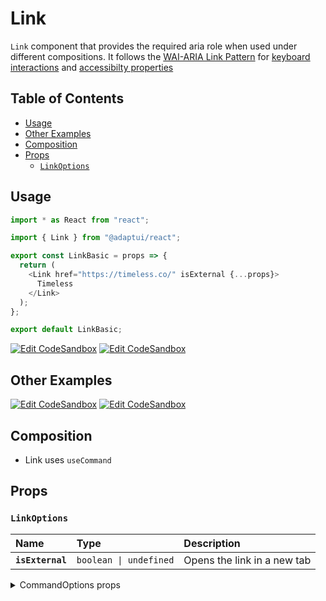 # Link

`Link` component that provides the required aria role when used under different
compositions. It follows the
[WAI-ARIA Link Pattern](https://www.w3.org/WAI/ARIA/apg/patterns/link/) for
[keyboard interactions](https://www.w3.org/WAI/ARIA/apg/patterns/link/#:~:text=and%20img%20elements.-,Keyboard%20Interaction,-Enter)
and
[accessibilty properties](https://www.w3.org/WAI/ARIA/apg/patterns/link/#:~:text=for%20the%20link.-,WAI%2DARIA%20Roles%2C%20States%2C%20and%20Properties,-The%20element%20containing)

## Table of Contents

- [Usage](#usage)
- [Other Examples](#other-examples)
- [Composition](#composition)
- [Props](#props)
  - [`LinkOptions`](#linkoptions)

## Usage

```js
import * as React from "react";

import { Link } from "@adaptui/react";

export const LinkBasic = props => {
  return (
    <Link href="https://timeless.co/" isExternal {...props}>
      Timeless
    </Link>
  );
};

export default LinkBasic;
```

[![Edit CodeSandbox](https://img.shields.io/badge/Link-Open%20On%20CodeSandbox-%230971f1?style=for-the-badge&logo=codesandbox&labelColor=151515)](https://codesandbox.io/s/1h12jn)
[![Edit CodeSandbox](https://img.shields.io/badge/Link%20TS-Open%20On%20CodeSandbox-%230971f1?style=for-the-badge&logo=codesandbox&labelColor=151515)](https://codesandbox.io/s/jprz2b)

## Other Examples

[![Edit CodeSandbox](https://img.shields.io/badge/Link%20Span-Open%20On%20CodeSandbox-%230971f1?style=for-the-badge&logo=codesandbox&labelColor=151515)](https://codesandbox.io/s/b3in0z)
[![Edit CodeSandbox](https://img.shields.io/badge/Link%20Span%20TS-Open%20On%20CodeSandbox-%230971f1?style=for-the-badge&logo=codesandbox&labelColor=151515)](https://codesandbox.io/s/vpb6l5)

## Composition

- Link uses `useCommand`

## Props

### `LinkOptions`

| Name             | Type                              | Description                 |
| :--------------- | :-------------------------------- | :-------------------------- |
| **`isExternal`** | <code>boolean \| undefined</code> | Opens the link in a new tab |

<details><summary>CommandOptions props</summary>
> These props are returned by the other props You can also provide these props.

| Name                         | Type                                                                                                                                                           | Description                                                                                                                                                                                                                                                                                                                                                                                                                                                                                                                                                                                                                    |
| :--------------------------- | :------------------------------------------------------------------------------------------------------------------------------------------------------------- | :----------------------------------------------------------------------------------------------------------------------------------------------------------------------------------------------------------------------------------------------------------------------------------------------------------------------------------------------------------------------------------------------------------------------------------------------------------------------------------------------------------------------------------------------------------------------------------------------------------------------------- |
| **`disabled`**               | <code>boolean \| undefined</code>                                                                                                                              | Determines whether the focusable element is disabled. If the focusableelement doesn't support the native `disabled` attribute, the`aria-disabled` attribute will be used instead.                                                                                                                                                                                                                                                                                                                                                                                                                                              |
| **`autoFocus`**              | <code>boolean \| undefined</code>                                                                                                                              | Automatically focus the element when it is mounted. It works similarly tothe native `autoFocus` prop, but solves an issue where the element isgiven focus before React effects can run.                                                                                                                                                                                                                                                                                                                                                                                                                                        |
| **`focusable`**              | <code>boolean \| undefined</code>                                                                                                                              | Whether the element should be focusable.                                                                                                                                                                                                                                                                                                                                                                                                                                                                                                                                                                                       |
| **`accessibleWhenDisabled`** | <code>boolean \| undefined</code>                                                                                                                              | Determines whether the element should be focusable even when it isdisabled.This is important when discoverability is a concern. For example:> A toolbar in an editor contains a set of special smart paste functionsthat are disabled when the clipboard is empty or when the function is notapplicable to the current content of the clipboard. It could be helpful tokeep the disabled buttons focusable if the ability to discover theirfunctionality is primarily via their presence on the toolbar.Learn more on [Focusability of disabledcontrols](https://www.w3.org/TR/wai-aria-practices-1.2/#kbd_disabled_controls). |
| **`onFocusVisible`**         | <code title="((event: SyntheticEvent&#60;Element, Event&#62;) =&#62; void) \| undefined">((event: SyntheticEvent&#60;Element, Event&#62;) =&#62; voi...</code> | Custom event handler that is called when the element is focused via thekeyboard or when a key is pressed while the element is focused.                                                                                                                                                                                                                                                                                                                                                                                                                                                                                         |
| **`clickOnEnter`**           | <code>boolean \| undefined</code>                                                                                                                              | If true, pressing the enter key will trigger a click on the button.                                                                                                                                                                                                                                                                                                                                                                                                                                                                                                                                                            |
| **`clickOnSpace`**           | <code>boolean \| undefined</code>                                                                                                                              | If true, pressing the space key will trigger a click on the button.                                                                                                                                                                                                                                                                                                                                                                                                                                                                                                                                                            |

</details>
